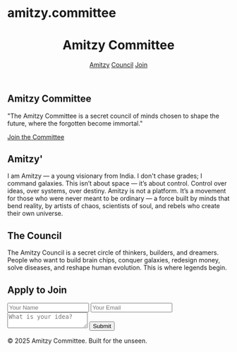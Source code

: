 # amitzy.committee

<!DOCTYPE html>
<html lang="en">
<head>
  <meta charset="UTF-8" />
  <meta name="viewport" content="width=device-width, initial-scale=1.0"/>
  <title>Amitzy Committee</title>
  <script src="https://cdn.tailwindcss.com"></script>
  <style>
    html {
      scroll-behavior: smooth;
    }
  </style>
  <script>
    tailwind.config = {
      theme: {
        extend: {
          animation: {
            fadeIn: "fadeIn 2s ease-in-out forwards"
          },
          keyframes: {
            fadeIn: {
              '0%': { opacity: 0 },
              '100%': { opacity: 1 }
            }
          }
        }
      }
    }
  </script>
</head>
<body class="bg-black text-white">

  <!-- HEADER -->
  <header class="flex justify-between items-center p-6 bg-black bg-opacity-80">
    <h1 class="text-2xl font-bold">Amitzy Committee</h1>
    <nav class="space-x-4">
      <a href="#story" class="hover:text-purple-400">Amitzy</a>
      <a href="#council" class="hover:text-purple-400">Council</a>
      <a href="#login" class="hover:text-purple-400">Join</a>
    </nav>
  </header>

  <!-- HERO SECTION -->
  <section class="h-screen bg-center bg-cover flex flex-col justify-center items-center text-center px-4 animate-fadeIn"
    style="background-image: url('Fuco.jpg');">
    <div class="bg-black bg-opacity-70 p-8 rounded-xl">
      <h2 class="text-4xl md:text-5xl font-bold mb-4 tracking-wide">Amitzy Committee</h2>
      <p class="text-lg md:text-xl mb-6 max-w-xl text-gray-300">
        "The Amitzy Committee is a secret council of minds chosen to shape the future, where the forgotten become immortal."
      </p>
      <a href="#login" class="bg-purple-700 hover:bg-purple-900 text-white px-6 py-3 rounded-xl text-lg">Join the Committee</a>
    </div>
  </section>

  <!-- MY STORY SECTION -->
  <section id="story" class="py-20 px-8 bg-gradient-to-b from-black to-gray-900 text-center space-y-6">
    <h2 class="text-3xl font-bold">Amitzy'</h2>
    <p class="max-w-3xl mx-auto text-lg leading-relaxed text-gray-300">
      I am Amitzy — a young visionary from India.  
      I don't chase grades; I command galaxies.  
      This isn’t about space — it’s about control.  
      Control over ideas, over systems, over destiny.  
      Amitzy is not a platform. It’s a movement for those who were never meant to be ordinary —  
      a force built by minds that bend reality,  
      by artists of chaos, scientists of soul, and rebels who create their own universe.
    </p>
  </section>

  <!-- COUNCIL SECTION -->
  <section id="council" class="py-20 px-8 bg-black text-center border-t border-gray-700 space-y-6">
    <h2 class="text-3xl font-bold">The Council</h2>
    <p class="max-w-3xl mx-auto text-lg text-gray-400">
      The Amitzy Council is a secret circle of thinkers, builders, and dreamers.  
      People who want to build brain chips, conquer galaxies, redesign money, solve diseases, and reshape human evolution.  
      This is where legends begin.  
    </p>
  </section>

  <!-- LOGIN / JOIN SECTION -->
  <section id="login" class="py-20 px-8 bg-gray-900 text-center border-t border-gray-700">
    <h2 class="text-3xl font-bold mb-6">Apply to Join</h2>
    <form action="https://formspree.io/f/xblodgzg" method="POST" class="max-w-md mx-auto space-y-4">
      <input type="text" name="name" placeholder="Your Name" class="w-full p-3 rounded bg-black text-white border border-gray-700 focus:outline-none" required>
      <input type="email" name="email" placeholder="Your Email" class="w-full p-3 rounded bg-black text-white border border-gray-700 focus:outline-none" required>
      <textarea name="idea" placeholder="What is your idea?" class="w-full p-3 rounded bg-black text-white border border-gray-700 focus:outline-none h-32" required></textarea>
      <button type="submit" class="bg-purple-700 hover:bg-purple-900 px-6 py-3 rounded-xl text-white w-full">Submit</button>
      <input type="hidden" name="_redirect" value="Amitzy.html" />
    </form>
  </section>

  <!-- FOOTER -->
  <footer class="text-center p-6 bg-black text-gray-500">
    &copy; 2025 Amitzy Committee. Built for the unseen.
  </footer>

</body>
</html>
